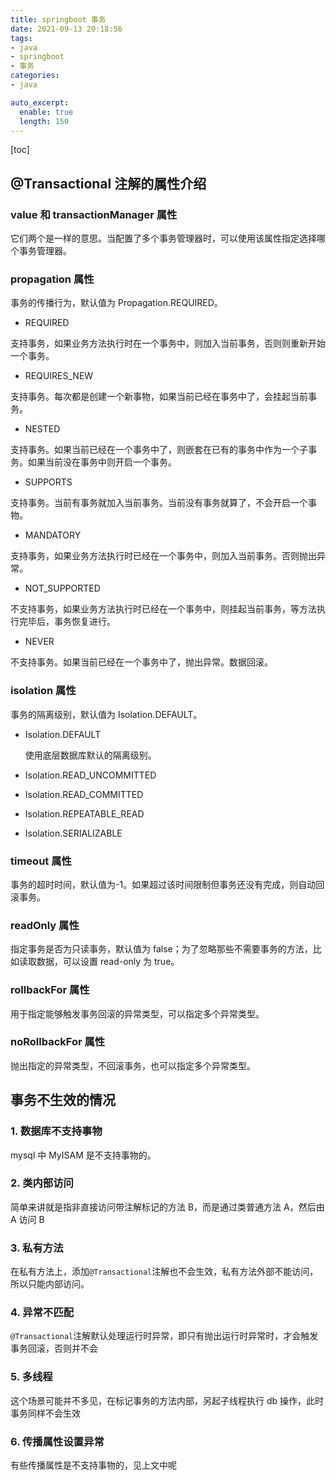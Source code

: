 ```yaml
---
title: springboot 事务
date: 2021-09-13 20:18:56
tags:
- java
- springboot
- 事务
categories:
- java

auto_excerpt:
  enable: true
  length: 150
---
```


[toc]

## @Transactional 注解的属性介绍

### value 和 transactionManager 属性

它们两个是一样的意思。当配置了多个事务管理器时，可以使用该属性指定选择哪个事务管理器。

### propagation 属性

事务的传播行为，默认值为 Propagation.REQUIRED。

* REQUIRED

支持事务，如果业务方法执行时在一个事务中，则加入当前事务，否则则重新开始一个事务。

* REQUIRES_NEW

支持事务。每次都是创建一个新事物，如果当前已经在事务中了，会挂起当前事务。

* NESTED

支持事务。如果当前已经在一个事务中了，则嵌套在已有的事务中作为一个子事务。如果当前没在事务中则开启一个事务。

* SUPPORTS

支持事务。当前有事务就加入当前事务。当前没有事务就算了，不会开启一个事物。

* MANDATORY

支持事务，如果业务方法执行时已经在一个事务中，则加入当前事务。否则抛出异常。

* NOT_SUPPORTED

不支持事务，如果业务方法执行时已经在一个事务中，则挂起当前事务，等方法执行完毕后，事务恢复进行。

* NEVER

不支持事务。如果当前已经在一个事务中了，抛出异常。数据回滚。

### isolation 属性

事务的隔离级别，默认值为 Isolation.DEFAULT。

* Isolation.DEFAULT

  使用底层数据库默认的隔离级别。

* Isolation.READ_UNCOMMITTED

* Isolation.READ_COMMITTED

* Isolation.REPEATABLE_READ

* Isolation.SERIALIZABLE

### timeout 属性

事务的超时时间，默认值为-1。如果超过该时间限制但事务还没有完成，则自动回滚事务。

### readOnly 属性

指定事务是否为只读事务，默认值为 false；为了忽略那些不需要事务的方法，比如读取数据，可以设置 read-only 为 true。

### rollbackFor 属性

用于指定能够触发事务回滚的异常类型，可以指定多个异常类型。

### noRollbackFor 属性

抛出指定的异常类型，不回滚事务，也可以指定多个异常类型。

## 事务不生效的情况

### 1. 数据库不支持事物

mysql 中 MyISAM 是不支持事物的。

### 2. 类内部访问

简单来讲就是指非直接访问带注解标记的方法 B，而是通过类普通方法 A，然后由 A 访问 B

### 3. 私有方法

在私有方法上，添加`@Transactional`注解也不会生效，私有方法外部不能访问，所以只能内部访问。

### 4. 异常不匹配

`@Transactional`注解默认处理运行时异常，即只有抛出运行时异常时，才会触发事务回滚，否则并不会

### 5. 多线程

这个场景可能并不多见，在标记事务的方法内部，另起子线程执行 db 操作，此时事务同样不会生效

### 6. 传播属性设置异常

有些传播属性是不支持事物的，见上文中呢
